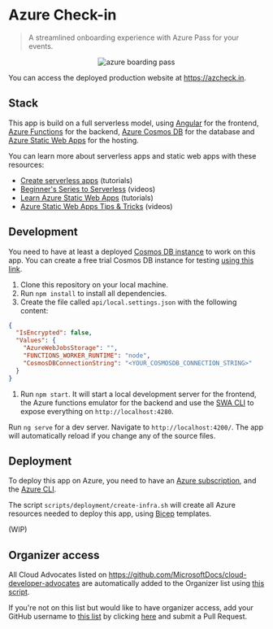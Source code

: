 # Azure Check-in

> A streamlined onboarding experience with Azure Pass for your events.

<p align="center">
  <img src="https://github.com/sinedied/azure-checkin/blob/main/src/assets/twitter-banner.jpg?raw=true" alt="azure boarding pass"/>
<p>

You can access the deployed production website at https://azcheck.in.

## Stack

This app is build on a full serverless model, using [Angular](https://angular.io/) for the frontend, [Azure Functions](https://azure.microsoft.com/services/functions/?WT.mc_id=javascript-6489-yolasors) for the backend, [Azure Cosmos DB](https://azure.microsoft.com/services/cosmos-db/?WT.mc_id=javascript-6489-yolasors) for the database and [Azure Static Web Apps](https://azure.microsoft.com/services/app-service/static/?WT.mc_id=javascript-6489-yolasors) for the hosting.

You can learn more about serverless apps and static web apps with these resources:

- [Create serverless apps](https://docs.microsoft.com/learn/paths/create-serverless-applications/?WT.mc_id=javascript-6489-yolasors) (tutorials)
- [Beginner's Series to Serverless](https://aka.ms/serverless-series) (videos)
- [Learn Azure Static Web Apps](https://docs.microsoft.com/learn/paths/azure-static-web-apps/?WT.mc_id=javascript-6489-yolasors) (tutorials)
- [Azure Static Web Apps Tips & Tricks](https://aka.ms/StaticWebAppsTips) (videos)

## Development

You need to have at least a deployed [Cosmos DB instance](https://azure.microsoft.com/services/cosmos-db/?WT.mc_id=javascript-6489-yolasors) to work on this app. You can create a free trial Cosmos DB instance for testing [using this link](https://azure.microsoft.com/try/cosmosdb/?WT.mc_id=javascript-6489-yolasors).

1. Clone this repository on your local machine.
1. Run `npm install` to install all dependencies.
1. Create the file called `api/local.settings.json` with the following content:

```json
{
  "IsEncrypted": false,
  "Values": {
    "AzureWebJobsStorage": "",
    "FUNCTIONS_WORKER_RUNTIME": "node",
    "CosmosDBConnectionString": "<YOUR_COSMOSDB_CONNECTION_STRING>"
  }
}
```

1. Run `npm start`. It will start a local development server for the frontend, the Azure functions emulator for the backend and use the [SWA CLI](https://github.com/Azure/static-web-apps-cli) to expose everything on `http://localhost:4280`.

Run `ng serve` for a dev server. Navigate to `http://localhost:4200/`. The app will automatically reload if you change any of the source files.

## Deployment

To deploy this app on Azure, you need to have an [Azure subscription](https://azure.microsoft.com/free/?WT.mc_id=javascript-6489-yolasors), and the [Azure CLI](https://docs.microsoft.com/cli/azure/install-azure-cli?WT.mc_id=javascript-6489-yolasors).

The script `scripts/deployment/create-infra.sh` will create all Azure resources needed to deploy this app, using [Bicep](https://docs.microsoft.com/azure/azure-resource-manager/bicep/overview?WT.mc_id=javascript-6489-yolasors) templates.

(WIP)

## Organizer access

All Cloud Advocates listed on https://github.com/MicrosoftDocs/cloud-developer-advocates are automatically added to the Organizer list using [this script](scripts/admin-extract/extract.js).

If you're not on this list but would like to have organizer access, add your GitHub username to [this list](api/administrators.json) by clicking [here](https://github.com/sinedied/azure-checkin/edit/main/api/administrators.json) and submit a Pull Request.
